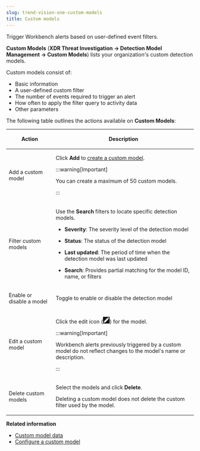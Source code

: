 ```yaml
---
slug: trend-vision-one-custom-models
title: Custom models
---
```


Trigger Workbench alerts based on user-defined event filters.

**Custom Models** (**XDR Threat Investigation → Detection Model Management → Custom Models**) lists your organization's custom detection models.

Custom models consist of:

- Basic information
- A user-defined custom filter
- The number of events required to trigger an alert
- How often to apply the filter query to activity data
- Other parameters

The following table outlines the actions available on **Custom Models**:

<table>
<colgroup>
<col style="width: 25%" />
<col style="width: 75%" />
</colgroup>
<thead>
<tr>
<th><p>Action</p></th>
<th><p>Description</p></th>
</tr>
</thead>
<tbody>
<tr>
<td><p>Add a custom model</p></td>
<td><p>Click <strong>Add</strong> to <a href="trend-vision-one-configuring-custom-model">create a custom model</a>.</p>


:::warning[Important]

<p>You can create a maximum of 50 custom models.</p>


:::

</td>
</tr>
<tr>
<td><p>Filter custom models</p></td>
<td><p>Use the <strong>Search</strong> filters to locate specific detection models.</p>
<ul>
<li><p><strong>Severity</strong>: The severity level of the detection model</p></li>
<li><p><strong>Status</strong>: The status of the detection model</p></li>
<li><p><strong>Last updated</strong>: The period of time when the detection model was last updated</p></li>
<li><p><strong>Search</strong>: Provides partial matching for the model ID, name, or filters</p></li>
</ul></td>
</tr>
<tr>
<td><p>Enable or disable a model</p></td>
<td><p>Toggle to enable or disable the detection model</p></td>
</tr>
<tr>
<td><p>Edit a custom model</p></td>
<td><p>Click the edit icon (<img src="./images/edit_icon=GUID-1F1D1164-5310-4D6D-ACD0-6049C86960AF.webp" />) for the model.</p>


:::warning[Important]

<p>Workbench alerts previously triggered by a custom model do not reflect changes to the model's name or description.</p>


:::

</td>
</tr>
<tr>
<td><p>Delete custom models</p></td>
<td><p>Select the models and click <strong>Delete</strong>.</p>
<p>Deleting a custom model does not delete the custom filter used by the model.</p></td>
</tr>
</tbody>
</table>

**Related information**

- [Custom model data](custom-model-data.md)
- [Configure a custom model](configuring-custom-model.md "Create a custom model to define the specific events that trigger Workbench alerts.")
